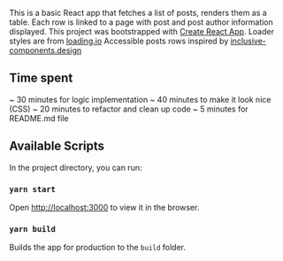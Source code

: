 This is a basic React app that fetches a list of posts, renders them as a table.
Each row is linked to a page with post and post author information displayed.
This project was bootstrapped with [Create React App](https://github.com/facebook/create-react-app).
Loader styles are from [loading.io](https://loading.io/css/)
Accessible posts rows inspired by [inclusive-components.design](https://inclusive-components.design/cards/#theredundantclickevent)

## Time spent
~ 30 minutes for logic implementation
~ 40 minutes to make it look nice (CSS)
~ 20 minutes to refactor and clean up code
~ 5 minutes for README.md file

## Available Scripts

In the project directory, you can run:

### `yarn start`
Open [http://localhost:3000](http://localhost:3000) to view it in the browser.

### `yarn build`

Builds the app for production to the `build` folder.
